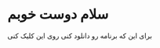 <h1>سلام دوست خوبم</h1>
برای این که برنامه رو دانلود کنی روی <a herf="https://drive.google.com/file/d/12Z6mSLlVBvChVR3I-lVq52F-yba28Yss/view?usp=drive_link">این کلیک کنی</a>
